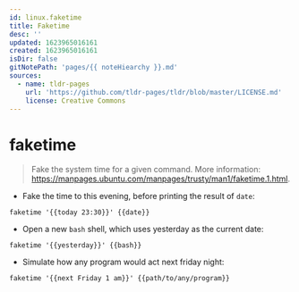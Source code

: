 ```yaml
---
id: linux.faketime
title: Faketime
desc: ''
updated: 1623965016161
created: 1623965016161
isDir: false
gitNotePath: 'pages/{{ noteHiearchy }}.md'
sources:
  - name: tldr-pages
    url: 'https://github.com/tldr-pages/tldr/blob/master/LICENSE.md'
    license: Creative Commons
---
```

# faketime

> Fake the system time for a given command.
> More information: <https://manpages.ubuntu.com/manpages/trusty/man1/faketime.1.html>.

- Fake the time to this evening, before printing the result of `date`:

`faketime '{{today 23:30}}' {{date}}`

- Open a new `bash` shell, which uses yesterday as the current date:

`faketime '{{yesterday}}' {{bash}}`

- Simulate how any program would act next friday night:

`faketime '{{next Friday 1 am}}' {{path/to/any/program}}`

